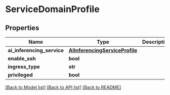 # ServiceDomainProfile

## Properties
Name | Type | Description | Notes
------------ | ------------- | ------------- | -------------
**ai_inferencing_service** | [**AIInferencingServiceProfile**](AIInferencingServiceProfile.md) |  | [optional] 
**enable_ssh** | **bool** |  | [optional] 
**ingress_type** | **str** |  | [optional] 
**privileged** | **bool** |  | [optional] 

[[Back to Model list]](../README.md#documentation-for-models) [[Back to API list]](../README.md#documentation-for-api-endpoints) [[Back to README]](../README.md)

